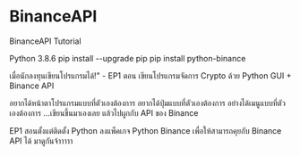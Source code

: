 # BinanceAPI
BinanceAPI Tutorial

Python 3.8.6
pip install --upgrade pip
pip install python-binance


เมื่อนักลงทุนเขียนโปรแกรมได้!" - EP1 ตอน เขียนโปรแกรมจัดการ Crypto ด้วย Python GUI + Binance API

อยากได้หน้าตาโปรแกรมแบบที่ตัวเองต้องการ อยากได้ปุ่มแบบที่ตัวเองต้องการ อย่างได้เมนูแบบที่ตัวเองต้องการ ...เขียนขึ้นมาเองเลย แล้วไปผูกกับ API ของ Binance

EP1 สอนตั้งแต่ติดตั้ง Python ลงแพ็คเกจ Python Binance เพื่อให้สามารถคุยกับ Binance API ได้ มาดูกันจ้าาาาา
